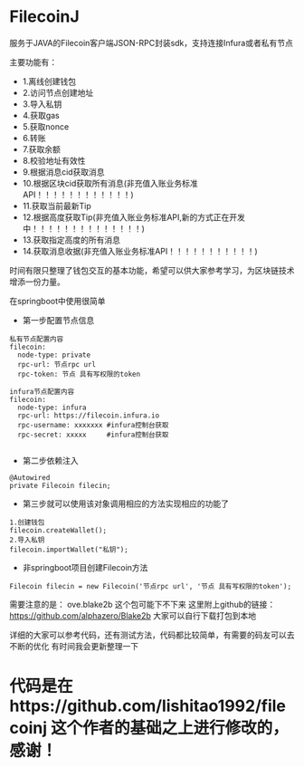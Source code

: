 # FilecoinJ

服务于JAVA的Filecoin客户端JSON-RPC封装sdk，支持连接Infura或者私有节点

主要功能有：

* 1.离线创建钱包
* 2.访问节点创建地址
* 3.导入私钥
* 4.获取gas
* 5.获取nonce
* 6.转账
* 7.获取余额
* 8.校验地址有效性
* 9.根据消息cid获取消息
* 10.根据区块cid获取所有消息(非充值入账业务标准API！！！！！！！！！！！！)
* 11.获取当前最新Tip
* 12.根据高度获取Tip(非充值入账业务标准API,新的方式正在开发中！！！！！！！！！！！！！！)
* 13.获取指定高度的所有消息
* 14.获取消息收据(非充值入账业务标准API！！！！！！！！！！！)


时间有限只整理了钱包交互的基本功能，希望可以供大家参考学习，为区块链技术增添一份力量。

在springboot中使用很简单
* 第一步配置节点信息
 ``` 
 私有节点配置内容
 filecoin:
   node-type: private
   rpc-url: 节点rpc url
   rpc-token: 节点 具有写权限的token
   
 infura节点配置内容
 filecoin:
   node-type: infura
   rpc-url: https://filecoin.infura.io
   rpc-username: xxxxxxx #infura控制台获取
   rpc-secret: xxxxx     #infura控制台获取
  
```
* 第二步依赖注入
 ``` 
 @Autowired
private Filecoin filecin;
```
* 第三步就可以使用该对象调用相应的方法实现相应的功能了
```
1.创建钱包
filecoin.createWallet();
2.导入私钥
filecoin.importWallet("私钥");
```
* 非springboot项目创建Filecoin方法
```
Filecoin filecin = new Filecoin('节点rpc url', '节点 具有写权限的token');
```

需要注意的是：
ove.blake2b
这个包可能下不下来
这里附上github的链接：https://github.com/alphazero/Blake2b
大家可以自行下载打包到本地
        
详细的大家可以参考代码，还有测试方法，代码都比较简单，有需要的码友可以去不断的优化
有时间我会更新整理一下

# 代码是在https://github.com/lishitao1992/filecoinj 这个作者的基础之上进行修改的，感谢！
